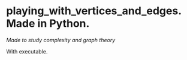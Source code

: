 # playing_with_vertices_and_edges. Made in Python.
*Made to study complexity and graph theory*

With executable.
